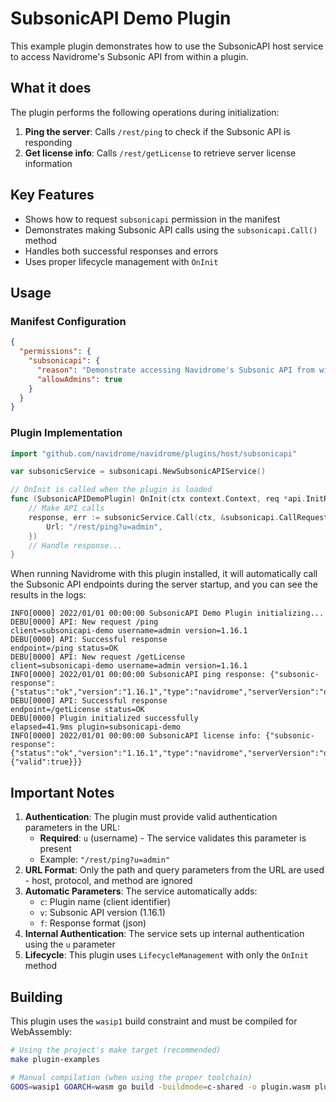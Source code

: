 # SubsonicAPI Demo Plugin

This example plugin demonstrates how to use the SubsonicAPI host service to access Navidrome's Subsonic API from within a plugin.

## What it does

The plugin performs the following operations during initialization:

1. **Ping the server**: Calls `/rest/ping` to check if the Subsonic API is responding
2. **Get license info**: Calls `/rest/getLicense` to retrieve server license information

## Key Features

- Shows how to request `subsonicapi` permission in the manifest
- Demonstrates making Subsonic API calls using the `subsonicapi.Call()` method
- Handles both successful responses and errors
- Uses proper lifecycle management with `OnInit`

## Usage

### Manifest Configuration

```json
{
  "permissions": {
    "subsonicapi": {
      "reason": "Demonstrate accessing Navidrome's Subsonic API from within plugins",
      "allowAdmins": true
    }
  }
}
```

### Plugin Implementation

```go
import "github.com/navidrome/navidrome/plugins/host/subsonicapi"

var subsonicService = subsonicapi.NewSubsonicAPIService()

// OnInit is called when the plugin is loaded
func (SubsonicAPIDemoPlugin) OnInit(ctx context.Context, req *api.InitRequest) (*api.InitResponse, error) {
    // Make API calls
    response, err := subsonicService.Call(ctx, &subsonicapi.CallRequest{
        Url: "/rest/ping?u=admin",
    })
    // Handle response...
}
```

When running Navidrome with this plugin installed, it will automatically call the Subsonic API endpoints during the
server startup, and you can see the results in the logs:

```agsl
INFO[0000] 2022/01/01 00:00:00 SubsonicAPI Demo Plugin initializing...
DEBU[0000] API: New request /ping                        client=subsonicapi-demo username=admin version=1.16.1
DEBU[0000] API: Successful response                      endpoint=/ping status=OK
DEBU[0000] API: New request /getLicense                  client=subsonicapi-demo username=admin version=1.16.1
INFO[0000] 2022/01/01 00:00:00 SubsonicAPI ping response: {"subsonic-response":{"status":"ok","version":"1.16.1","type":"navidrome","serverVersion":"dev","openSubsonic":true}}
DEBU[0000] API: Successful response                      endpoint=/getLicense status=OK
DEBU[0000] Plugin initialized successfully               elapsed=41.9ms plugin=subsonicapi-demo
INFO[0000] 2022/01/01 00:00:00 SubsonicAPI license info: {"subsonic-response":{"status":"ok","version":"1.16.1","type":"navidrome","serverVersion":"dev","openSubsonic":true,"license":{"valid":true}}}
```

## Important Notes

1. **Authentication**: The plugin must provide valid authentication parameters in the URL:
   - **Required**: `u` (username) - The service validates this parameter is present
   - Example: `"/rest/ping?u=admin"`
2. **URL Format**: Only the path and query parameters from the URL are used - host, protocol, and method are ignored
3. **Automatic Parameters**: The service automatically adds:
   - `c`: Plugin name (client identifier)
   - `v`: Subsonic API version (1.16.1)
   - `f`: Response format (json)
4. **Internal Authentication**: The service sets up internal authentication using the `u` parameter
5. **Lifecycle**: This plugin uses `LifecycleManagement` with only the `OnInit` method

## Building

This plugin uses the `wasip1` build constraint and must be compiled for WebAssembly:

```bash
# Using the project's make target (recommended)
make plugin-examples

# Manual compilation (when using the proper toolchain)
GOOS=wasip1 GOARCH=wasm go build -buildmode=c-shared -o plugin.wasm plugin.go
```

